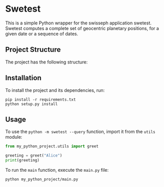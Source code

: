 # Swetest

This is a simple Python wrapper for the swisseph application swetest. Swetest computes a complete set of geocentric planetary positions, for a given date or a sequence of dates. 

## Project Structure

The project has the following structure:

## Installation

To install the project and its dependencies, run:

```
pip install -r requirements.txt
python setup.py install
```

## Usage

To use the `python -m swetest --query` function, import it from the `utils` module:

```python
from my_python_project.utils import greet

greeting = greet("Alice")
print(greeting)
```

To run the `main` function, execute the `main.py` file:

```
python my_python_project/main.py
```